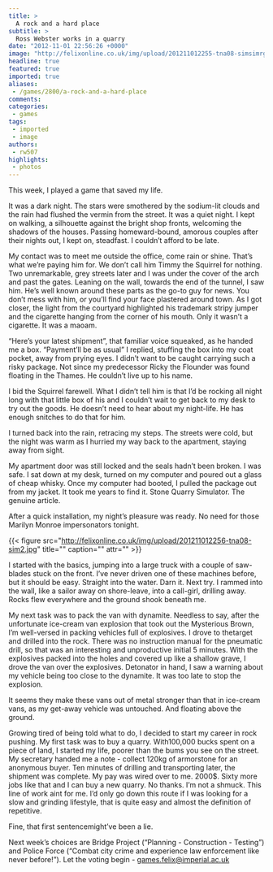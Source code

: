 ```yaml
---
title: >
  A rock and a hard place
subtitle: >
  Ross Webster works in a quarry
date: "2012-11-01 22:56:26 +0000"
image: "http://felixonline.co.uk/img/upload/201211012255-tna08-simsimrgb.jpg"
headline: true
featured: true
imported: true
aliases:
 - /games/2800/a-rock-and-a-hard-place
comments:
categories:
 - games
tags:
 - imported
 - image
authors:
 - rw507
highlights:
 - photos
---
```


This week, I played a game that saved my life.

It was a dark night. The stars were smothered by the sodium-lit clouds and the rain had flushed the vermin from the street. It was a quiet night. I kept on walking, a silhouette against the bright shop fronts, welcoming the shadows of the houses. Passing homeward-bound, amorous couples after their nights out, I kept on, steadfast. I couldn’t afford to be late.

My contact was to meet me outside the office, come rain or shine. That’s what we’re paying him for. We don’t call him Timmy the Squirrel for nothing. Two unremarkable, grey streets later and I was under the cover of the arch and past the gates. Leaning on the wall, towards the end of the tunnel, I saw him. He’s well known around these parts as the go-to guy for news. You don’t mess with him, or you’ll find your face plastered around town. As I got closer, the light from the courtyard highlighted his trademark stripy jumper and the cigarette hanging from the corner of his mouth. Only it wasn’t a cigarette. It was a maoam.

“Here’s your latest shipment”, that familiar voice squeaked, as he handed me a box. “Payment’ll be as usual” I replied, stuffing the box into my coat pocket, away from prying eyes. I didn’t want to be caught carrying such a risky package. Not since my predecessor Ricky the Flounder was found floating in the Thames. He couldn’t live up to his name.

I bid the Squirrel farewell. What I didn’t tell him is that I’d be rocking all night long with that little box of his and I couldn’t wait to get back to my desk to try out the goods. He doesn’t need to hear about my night-life. He has enough snitches to do that for him.

I turned back into the rain, retracing my steps. The streets were cold, but the night was warm as I hurried my way back to the apartment, staying away from sight.

My apartment door was still locked and the seals hadn’t been broken. I was safe. I sat down at my desk, turned on my computer and poured out a glass of cheap whisky. Once my computer had booted, I pulled the package out from my jacket. It took me years to find it. Stone Quarry Simulator. The genuine article.

After a quick installation, my night’s pleasure was ready. No need for those Marilyn Monroe impersonators tonight.

{{< figure src="http://felixonline.co.uk/img/upload/201211012256-tna08-sim2.jpg" title="" caption="" attr="" >}}

I started with the basics, jumping into a large truck with a couple of saw-blades stuck on the front. I’ve never driven one of these machines before, but it should be easy. Straight into the water. Darn it. Next try. I rammed into the wall, like a sailor away on shore-leave, into a call-girl, drilling away. Rocks flew everywhere and the ground shook beneath me.

My next task was to pack the van with dynamite. Needless to say, after the unfortunate ice-cream van explosion that took out the Mysterious Brown, I’m well-versed in packing vehicles full of explosives. I drove to thetarget and drilled into the rock. There was no instruction manual for the pneumatic drill, so that was an interesting and unproductive initial 5 minutes. With the explosives packed into the holes and covered up like a shallow grave, I drove the van over the explosives. Detonator in hand, I saw a warning about my vehicle being too close to the dynamite. It was too late to stop the explosion.

It seems they make these vans out of metal stronger than that in ice-cream vans, as my get-away vehicle was untouched. And floating above the ground.

Growing tired of being told what to do, I decided to start my career in rock pushing. My first task was to buy a quarry. With100,000 bucks spent on a piece of land, I started my life, poorer than the bums you see on the street. My secretary handed me a note - collect 120kg of armorstone for an anonymous buyer. Ten minutes of drilling and transporting later, the shipment was complete. My pay was wired over to me. 2000$. Sixty more jobs like that and I can buy a new quarry. No thanks. I’m not a shmuck. This line of work aint for me. I’d only go down this route if I was looking for a slow and grinding lifestyle, that is quite easy and almost the definition of repetitive.

Fine, that first sentencemight’ve been a lie.

Next week’s choices are Bridge Project (“Planning - Construction - Testing”) and Police Force (“Combat city crime and experience law enforcement like never before!”). Let the voting begin - games.felix@imperial.ac.uk
